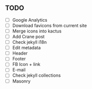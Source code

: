 ## TODO

- [ ] Google Analytics
- [ ] Download favicons from current site
- [ ] Merge icons into kactus
- [ ] Add Crane post
- [ ] Check jekyll i18n
- [ ] Edit metadata
- [ ] Header
- [ ] Footer
- [ ] FB Icon + link
- [ ] E-mail
- [ ] Check jekyll collections
- [ ] Masonry
